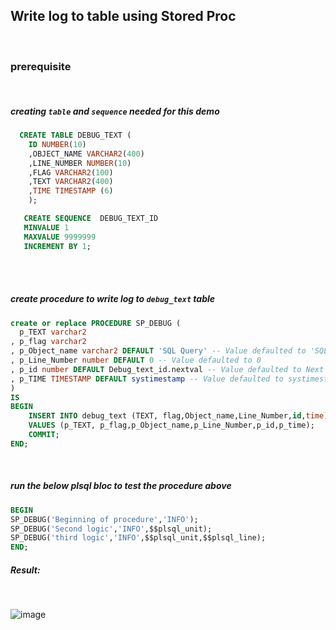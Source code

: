 ## Write log to table using Stored Proc  

<br>  

### prerequisite

<br>  

##### creating ```table``` and ```sequence``` needed for this demo  

```sql
  CREATE TABLE DEBUG_TEXT (
	ID NUMBER(10)
	,OBJECT_NAME VARCHAR2(400)
	,LINE_NUMBER NUMBER(10)
	,FLAG VARCHAR2(100)
	,TEXT VARCHAR2(400)
	,TIME TIMESTAMP (6)
	);

   CREATE SEQUENCE  DEBUG_TEXT_ID  
   MINVALUE 1 
   MAXVALUE 9999999 
   INCREMENT BY 1;


```

<br>  

<br>  

##### create procedure to write log to ```debug_text``` table  


```sql
create or replace PROCEDURE SP_DEBUG (
  p_TEXT varchar2
, p_flag varchar2
, p_Object_name varchar2 DEFAULT 'SQL Query' -- Value defaulted to 'SQL Query'
, p_Line_Number number DEFAULT 0 -- Value defaulted to 0
, p_id number DEFAULT Debug_text_id.nextval -- Value defaulted to Next Value of Sequence Debug_text_id
, p_TIME TIMESTAMP DEFAULT systimestamp -- Value defaulted to systimestamp
) 
IS
BEGIN
	INSERT INTO debug_text (TEXT, flag,Object_name,Line_Number,id,time)
	VALUES (p_TEXT, p_flag,p_Object_name,p_Line_Number,p_id,p_time);
	COMMIT;
END;
```

<br>  


##### run the below plsql bloc to test the procedure above  


```sql
BEGIN
SP_DEBUG('Beginning of procedure','INFO');
SP_DEBUG('Second logic','INFO',$$plsql_unit);
SP_DEBUG('third logic','INFO',$$plsql_unit,$$plsql_line);
END;
```

##### Result:  

<br>  


![image](https://github.com/codingcircuit/sql-learning/assets/156685688/7b633e75-3953-4bf9-8b1e-1bca1be32aaf)








